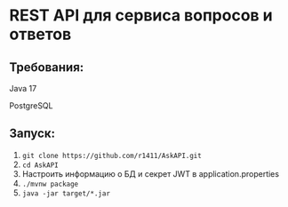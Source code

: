 # REST API для сервиса вопросов и ответов

## Требования:
Java 17

PostgreSQL

## Запуск:
1) ```git clone https://github.com/r1411/AskAPI.git```
2) ```cd AskAPI```
3) Настроить информацию о БД и секрет JWT в application.properties 
4) ```./mvnw package```
5) ```java -jar target/*.jar```